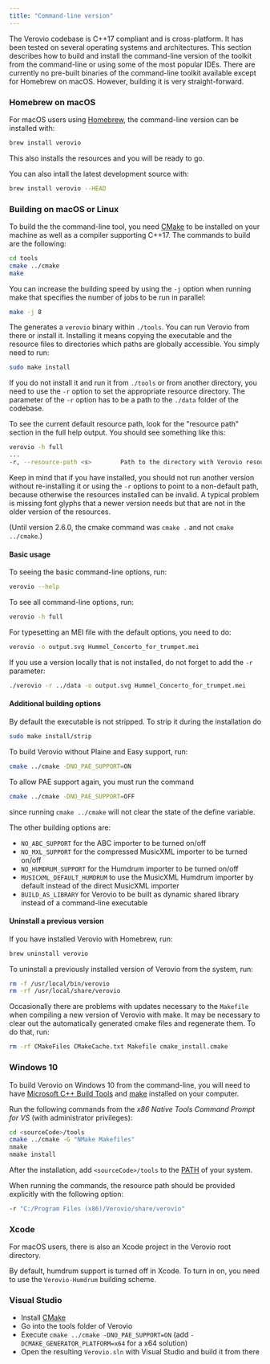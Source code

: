 ```yaml
---
title: "Command-line version"
---
```


The Verovio codebase is C++17 compliant and is cross-platform. It has been tested on several operating systems and architectures. This section describes how to build and install the command-line version of the toolkit from the command-line or using some of the most popular IDEs. There are currently no pre-built binaries of the command-line toolkit available except for Homebrew on macOS. However, building it is very straight-forward.

### Homebrew on macOS

For macOS users using [Homebrew](https://brew.sh), the command-line version can be installed with:

```bash
brew install verovio
```

This also installs the resources and you will be ready to go.

You can also intall the latest development source with: 

```bash
brew install verovio --HEAD
```

### Building on macOS or Linux

To build the the command-line tool, you need [CMake](https://cmake.org) to be installed on your machine as well as a compiler supporting C++17. The commands to build are the following:

```bash
cd tools
cmake ../cmake
make
```

You can increase the building speed by using the `-j` option when running make that specifies the number of jobs to be run in parallel:

```bash
make -j 8
```

The generates a `verovio` binary within `./tools`. You can run Verovio from there or install it. Installing it means copying the executable and the resource files to directories which paths are globally accessible. You simply need to run:

```bash
sudo make install
```

If you do not install it and run it from `./tools` or from another directory, you need to use the `-r` option to set the appropriate resource directory. The parameter of the `-r` option has to be a path to the `./data` folder of the codebase.

To see the current default resource path, look for the "resource path" section in the full help output. You should see something like this:

```bash
verovio -h full
...
-r, --resource-path <s>        Path to the directory with Verovio resources (default: "/usr/local/share/verovio")
```

Keep in mind that if you have installed, you should not run another version without re-installing it or using the `-r` options to point to a non-default path, because otherwise the resources installed can be invalid. A typical problem is missing font glyphs that a newer version needs but that are not in the older version of the resources.

(Until version 2.6.0, the cmake command was `cmake .` and not `cmake ../cmake`.)

#### Basic usage

To seeing the basic command-line options, run:

```bash
verovio --help
```

To see all command-line options, run:

```bash
verovio -h full
```

For typesetting an MEI file with the default options, you need to do:

```bash
verovio -o output.svg Hummel_Concerto_for_trumpet.mei
```

If you use a version locally that is not installed, do not forget to add the `-r` parameter:

```bash
./verovio -r ../data -o output.svg Hummel_Concerto_for_trumpet.mei
```

#### Additional building options

By default the executable is not stripped. To strip it during the installation do

```bash
sudo make install/strip
```

To build Verovio without Plaine and Easy support, run:

```bash
cmake ../cmake -DNO_PAE_SUPPORT=ON
```

To allow PAE support again, you must run the command

```bash
cmake ../cmake -DNO_PAE_SUPPORT=OFF
```

since running `cmake ../cmake` will not clear the state of the define variable.

The other building options are:

* `NO_ABC_SUPPORT` for the ABC importer to be turned on/off
* `NO_MXL_SUPPORT` for the compressed MusicXML importer to be turned on/off
* `NO_HUMDRUM_SUPPORT` for the Humdrum importer to be turned on/off
* `MUSICXML_DEFAULT_HUMDRUM` to use the MusicXML Humdrum importer by default instead of the direct MusicXML importer
* `BUILD_AS_LIBRARY` for Verovio to be built as dynamic shared library instead of a command-line executable

#### Uninstall a previous version

If you have installed Verovio with Homebrew, run:

```bash
brew uninstall verovio
```

To uninstall a previously installed version of Verovio from the system, run:

```bash
rm -f /usr/local/bin/verovio
rm -rf /usr/local/share/verovio
```

Occasionally there are problems with updates necessary to the `Makefile` when compiling a new version of Verovio with make. It may be necessary to clear out the automatically generated cmake files and regenerate them. To do that, run:

```bash
rm -rf CMakeFiles CMakeCache.txt Makefile cmake_install.cmake
```

### Windows 10

To build Verovio on Windows 10 from the command-line, you will need to have [Microsoft C++ Build Tools](https://visualstudio.microsoft.com/visual-cpp-build-tools) and [make](https://sourceforge.net/projects/gnuwin32/) installed on your computer.

Run the following commands from the _x86 Native Tools Command Prompt for VS_ (with administrator privileges):

```bash
cd <sourceCode>/tools 
cmake ../cmake -G "NMake Makefiles"
nmake
nmake install
```

After the installation, add `<sourceCode>/tools` to the [PATH](https://www.architectryan.com/2018/03/17/add-to-the-path-on-windows-10/) of your system.

When running the commands, the resource path should be provided explicitly with the following option: 

```bash
-r "C:/Program Files (x86)/Verovio/share/verovio"
```

### Xcode

For macOS users, there is also an Xcode project in the Verovio root directory. 

By default, humdrum support is turned off in Xcode. To turn in on, you need to use the `Verovio-Humdrum` building scheme.

### Visual Studio

* Install [CMake](https://cmake.org)
* Go into the tools folder of Verovio
* Execute `cmake ../cmake -DNO_PAE_SUPPORT=ON` (add `-DCMAKE_GENERATOR_PLATFORM=x64` for a x64 solution)
* Open the resulting `Verovio.sln` with Visual Studio and build it from there
